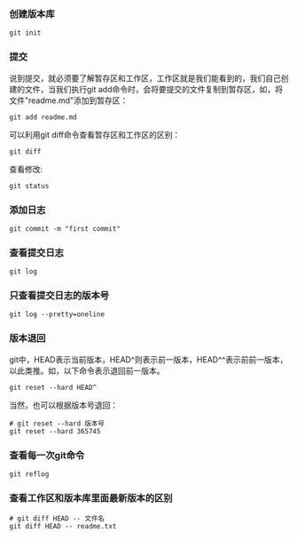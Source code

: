 ### 创建版本库
```
git init
```
### 提交
说到提交，就必须要了解暂存区和工作区，工作区就是我们能看到的，我们自己创建的文件，当我们执行git add命令时，会将要提交的文件复制到暂存区，如，将文件"readme.md"添加到暂存区：
```
git add readme.md
```
可以利用git diff命令查看暂存区和工作区的区别：
```
git diff
```
查看修改:
```
git status
```
### 添加日志
```
git commit -m "first commit"
```
### 查看提交日志
```
git log
```
### 只查看提交日志的版本号
```
git log --pretty=oneline
```
### 版本退回
git中，HEAD表示当前版本，HEAD^则表示前一版本，HEAD^^表示前前一版本，以此类推。如，以下命令表示退回前一版本。
```
git reset --hard HEAD^
```
当然，也可以根据版本号退回：
```
# git reset --hard 版本号
git reset --hard 365745
```
### 查看每一次git命令
```
git reflog
```
### 查看工作区和版本库里面最新版本的区别
```
# git diff HEAD -- 文件名
git diff HEAD -- readme.txt
```
